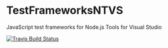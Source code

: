 # TestFrameworksNTVS
JavaScript test frameworks for Node.js Tools for Visual Studio

[![Travis Build Status](https://travis-ci.org/jcansdale/TestFrameworksNTVS.svg?branch=master)](https://travis-ci.org/jcansdale/TestFrameworksNTVS)
